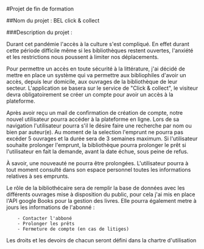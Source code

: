 #Projet de fin de formation

##Nom du projet : BEL click & collect

###Description du projet :

Durant cet pandémie l'accès à la culture s'est compliqué. En effet durant cette période difficile même si
les bibliothèques restent ouvertes, l'anxiété et les restrictions nous poussent à limiter nos déplacements.

Pour permettre un accès en toute sécurité à la littérature, j'ai décidé de mettre en place un système qui va permettre
aux bibliophiles d'avoir un accès, depuis leur domicile, aux ouvrages de la bibliothèque de leur secteur.
L'application se basera sur le service de "Click & collect", le visiteur devra obligatoirement se créer un compte
pour avoir un accès à la plateforme.

Après avoir reçu un mail de confirmation de création de compte, notre nouvel utilisateur pourra accéder à la plateforme en ligne.
Lors de sa navigation l'utilisateur pourra s'il le désire faire une recherche par nom ou bien par auteur(e). 
Au moment de la selection l'emprunt ne pourra pas excéder 5 ouvrages et la durée sera de 3 semaines maximum.
Si l'utilisateur souhaite prolonger l'emprunt, la bibliothèque pourra prolonger le prêt si l'utilisateur en fait la demande, avant la date échue,
sous peine de refus.

À savoir, une nouveauté ne pourra être prolongées.
L'utilisateur pourra à tout moment consulté dans son espace personnel toutes les informations relatives à ses emprunts.

Le rôle de la bibliothécaire sera de remplir la base de données avec les différents ouvrages mise à disposition du public, pour cela j'ai mis en place
l'API google Books pour la gestion des livres. Elle pourra également metre à jours les informations de l'abonné :

        - Contacter l'abboné
        - Prolonger les prêts
        - Fermeture de compte (en cas de litiges)

Les droits et les devoirs de chacun seront défini dans la chartre d'utilisation
